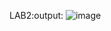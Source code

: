 LAB2:output:
![image](https://github.com/user-attachments/assets/356e3500-8c7b-4a1d-9e94-7083f7aa9369)
